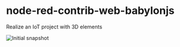 # node-red-contrib-web-babylonjs

Realize an IoT project with 3D elements


![Initial snapshot](https://raw.githubusercontent.com/ahmadsayed/node-red-contrib-web-babylonjs/master/snapshots/node-red-3d.png)

